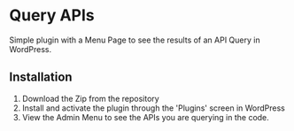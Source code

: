 # Query APIs
Simple plugin with a Menu Page to see the results of an API Query in WordPress.

## Installation

1. Download the Zip from the repository
1. Install and activate the plugin through the 'Plugins' screen in WordPress
1. View the Admin Menu to see the APIs you are querying in the code.
